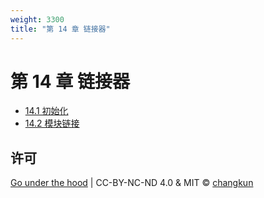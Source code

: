 ```yaml
---
weight: 3300
title: "第 14 章 链接器"
---
```


# 第 14 章 链接器

- [14.1 初始化](part3compile/ch14linker/init.md)
- [14.2 模块链接](part3compile/ch14linker/link.md)

## 许可

[Go under the hood](https://github.com/changkun/go-under-the-hood) | CC-BY-NC-ND 4.0 & MIT &copy; [changkun](https://changkun.de)